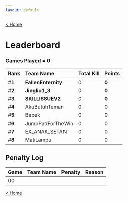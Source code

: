 ```yaml
---
layout: default
---
```


[< Home](https://kanziebub.github.io/SurvivalProtocol/)

# **Leaderboard**

### Games Played = 0

|  Rank  | Team Name             | Total Kill | **Points** |
|:-------|:----------------------|:-----------|:-----------|
| #**1** | **FallenEnternity** | 0 | **0** | 
| #**2** | **Jingliu1_3** | 0 | **0** | 
| #**3** | **SKILLISSUEV2** | 0 | **0** | 
| #**4** | AkuButuhTeman | 0 | 0 | 
| #**5** | Bebek | 0 | 0 | 
| #**6** | JumpPadForTheWin | 0 | 0 | 
| #**7** | EX_ANAK_SETAN | 0 | 0 | 
| #**8** | MatiLampu | 0 | 0 | 

## Penalty Log

|  Game  | Team Name | Penalty | Reason                |
|:-------|:----------|:--------|:----------------------|
|   00   |      |       |       |
    
[< Home](https://kanziebub.github.io/SurvivalProtocol/)
    